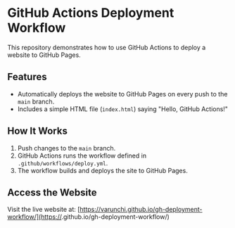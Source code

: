 
# GitHub Actions Deployment Workflow

This repository demonstrates how to use GitHub Actions to deploy a website to GitHub Pages.

## Features

- Automatically deploys the website to GitHub Pages on every push to the `main` branch.
- Includes a simple HTML file (`index.html`) saying "Hello, GitHub Actions!"

## How It Works

1. Push changes to the `main` branch.
2. GitHub Actions runs the workflow defined in `.github/workflows/deploy.yml`.
3. The workflow builds and deploys the site to GitHub Pages.

## Access the Website

Visit the live website at: [https://varunchi.github.io/gh-deployment-workflow/](https://<username>.github.io/gh-deployment-workflow/)
